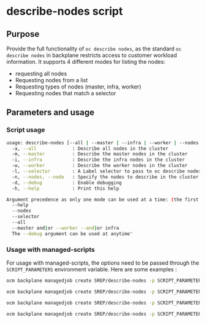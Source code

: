 # describe-nodes script

## Purpose

Provide the full functionality of `oc describe nodes`, as the standard `oc describe nodes` in backplane restricts access to customer workload information.
It supports 4 different modes for listing the nodes: 
* requesting all nodes
* Requesting nodes from a list
* Requesting types of nodes (master, infra, worker)
* Requesting nodes that match a selector

## Parameters and usage 
### Script usage

```bash
usage: describe-nodes [--all | --master | --infra | --worker | --nodes <node>,<node>,...]
  -a, --all             : Describe all nodes in the cluster
  -m, --master          : Describe the master nodes in the cluster
  -i, --infra           : Describe the infra nodes in the cluster
  -w, --worker          : Describe the worker nodes in the cluster
  -l, --selector        : A Label selector to pass to oc describe nodes
  -n, --nodes, --node   : Specify the nodes to describe in the cluster separated by a ',' with no spaces
  -d, --debug           : Enable debugging
  -h, --help            : Print this help

Argument precedence as only one mode can be used at a time: (the first available is used)
  --help
  --nodes
  --selector
  --all
  --master and|or --worker --and|or infra
  The --debug argument can be used at anytime"
```

### Usage with managed-scripts

For usage with managed-scripts, the options need to be passed through the `SCRIPT_PARAMETERS` environment variable. Here are some examples : 

```bash
ocm backplane managedjob create SREP/describe-nodes -p SCRIPT_PARAMETERS="--all"

ocm backplane managedjob create SREP/describe-nodes -p SCRIPT_PARAMETERS="--master --infra"

ocm backplane managedjob create SREP/describe-nodes -p SCRIPT_PARAMETERS="--nodes ip-10-0-137-48.us-east-2.compute.internal,ip-10-0-135-110.us-east-2.compute.internal" 

ocm backplane managedjob create SREP/describe-nodes -p SCRIPT_PARAMETERS="--selector node-role.kubernetes.io=infra"
```